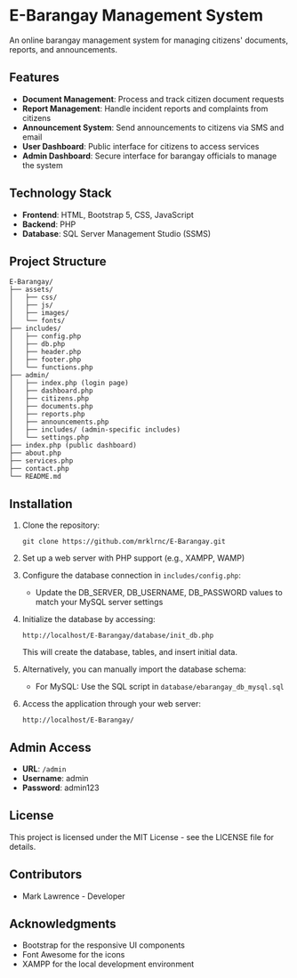 # E-Barangay Management System

An online barangay management system for managing citizens' documents, reports, and announcements.

## Features

- **Document Management**: Process and track citizen document requests
- **Report Management**: Handle incident reports and complaints from citizens
- **Announcement System**: Send announcements to citizens via SMS and email
- **User Dashboard**: Public interface for citizens to access services
- **Admin Dashboard**: Secure interface for barangay officials to manage the system

## Technology Stack

- **Frontend**: HTML, Bootstrap 5, CSS, JavaScript
- **Backend**: PHP
- **Database**: SQL Server Management Studio (SSMS)

## Project Structure

```
E-Barangay/
├── assets/
│   ├── css/
│   ├── js/
│   ├── images/
│   └── fonts/
├── includes/
│   ├── config.php
│   ├── db.php
│   ├── header.php
│   ├── footer.php
│   └── functions.php
├── admin/
│   ├── index.php (login page)
│   ├── dashboard.php
│   ├── citizens.php
│   ├── documents.php
│   ├── reports.php
│   ├── announcements.php
│   ├── includes/ (admin-specific includes)
│   └── settings.php
├── index.php (public dashboard)
├── about.php
├── services.php
├── contact.php
└── README.md
```

## Installation

1. Clone the repository:
   ```
   git clone https://github.com/mrklrnc/E-Barangay.git
   ```

2. Set up a web server with PHP support (e.g., XAMPP, WAMP)

3. Configure the database connection in `includes/config.php`:
   - Update the DB_SERVER, DB_USERNAME, DB_PASSWORD values to match your MySQL server settings

4. Initialize the database by accessing:
   ```
   http://localhost/E-Barangay/database/init_db.php
   ```
   This will create the database, tables, and insert initial data.

5. Alternatively, you can manually import the database schema:
   - For MySQL: Use the SQL script in `database/ebarangay_db_mysql.sql`

6. Access the application through your web server:
   ```
   http://localhost/E-Barangay/
   ```

## Admin Access

- **URL**: `/admin`
- **Username**: admin
- **Password**: admin123

## License

This project is licensed under the MIT License - see the LICENSE file for details.

## Contributors

- Mark Lawrence - Developer

## Acknowledgments

- Bootstrap for the responsive UI components
- Font Awesome for the icons
- XAMPP for the local development environment
